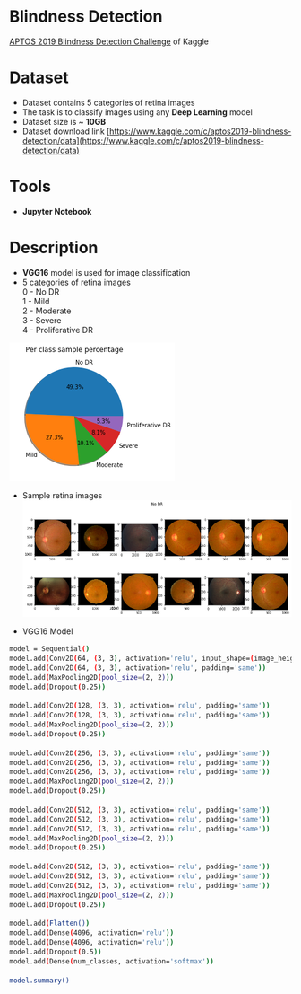 # Blindness Detection

[APTOS 2019 Blindness Detection Challenge](https://www.kaggle.com/c/aptos2019-blindness-detection/overview) of Kaggle

# Dataset

  - Dataset contains 5 categories of retina images
  - The task is to classify images using any **Deep Learning** model
  - Dataset size is ~ **10GB**
  - Dataset download link [https://www.kaggle.com/c/aptos2019-blindness-detection/data](https://www.kaggle.com/c/aptos2019-blindness-detection/data)

# Tools

- **Jupyter Notebook**

# Description
- **VGG16** model is used for image classification
- 5 categories of retina images <br/>
    0 - No DR <br/>
    1 - Mild <br/>
    2 - Moderate <br/>
    3 - Severe <br/>
    4 - Proliferative DR <br/>

 ![](images/imagecategory.png)
 
 - Sample retina images
 ![](images/sampleimage.png)


- VGG16 Model

```sh
model = Sequential()
model.add(Conv2D(64, (3, 3), activation='relu', input_shape=(image_height, image_width, channel), padding='same'))
model.add(Conv2D(64, (3, 3), activation='relu', padding='same'))
model.add(MaxPooling2D(pool_size=(2, 2)))
model.add(Dropout(0.25))

model.add(Conv2D(128, (3, 3), activation='relu', padding='same'))
model.add(Conv2D(128, (3, 3), activation='relu', padding='same'))
model.add(MaxPooling2D(pool_size=(2, 2)))
model.add(Dropout(0.25))

model.add(Conv2D(256, (3, 3), activation='relu', padding='same'))
model.add(Conv2D(256, (3, 3), activation='relu', padding='same'))
model.add(Conv2D(256, (3, 3), activation='relu', padding='same'))
model.add(MaxPooling2D(pool_size=(2, 2)))
model.add(Dropout(0.25))

model.add(Conv2D(512, (3, 3), activation='relu', padding='same'))
model.add(Conv2D(512, (3, 3), activation='relu', padding='same'))
model.add(Conv2D(512, (3, 3), activation='relu', padding='same'))
model.add(MaxPooling2D(pool_size=(2, 2)))
model.add(Dropout(0.25))

model.add(Conv2D(512, (3, 3), activation='relu', padding='same'))
model.add(Conv2D(512, (3, 3), activation='relu', padding='same'))
model.add(Conv2D(512, (3, 3), activation='relu', padding='same'))
model.add(MaxPooling2D(pool_size=(2, 2)))
model.add(Dropout(0.25))

model.add(Flatten())
model.add(Dense(4096, activation='relu'))
model.add(Dense(4096, activation='relu'))
model.add(Dropout(0.5))
model.add(Dense(num_classes, activation='softmax'))

model.summary()
```
